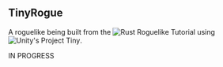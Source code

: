 ## TinyRogue

A roguelike being built from the ![Rust Roguelike Tutorial](https://bfnightly.bracketproductions.com/rustbook/) using ![Unity's Project Tiny](https://forum.unity.com/forums/project-tiny.151/).

IN PROGRESS
